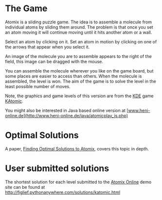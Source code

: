 # The Game #

Atomix is a sliding puzzle game.  The idea is to assemble a molecule from individual atoms by sliding them around. The problem is that once you set an atom moving it will continue moving until it hits another atom or a wall.

Select an atom by clicking on it. Set an atom in motion by clicking on one of the arrows that appear when you select it.

An image of the molecule you are to assemble appears to the right of the field, this image can be dragged with the mouse.

You can assemble the molecule wherever you like on the game board, but some places are easier to access than others. When the molecule is assembled, the level is won. The aim of the game is to solve the level in the least possible number of moves.

Note, the graphics and game levels of this version are from the [KDE](http://www.kde.org/) game [KAtomic](http://games.kde.org/game.php?game=katomic).

You might also be interested in Java based online version at [www.heni-online.de](http://www.heni-online.de/java/atomicplay_js.php)


# Optimal Solutions #

A paper, [Finding Optimal Solutions to Atomix](http://theinf1.informatik.uni-jena.de/~hueffner/hueffner-studienarbeit-atomix.pdf), covers this topic in depth.

# User submitted solutions #

The shortest solution for each level submitted to the [Atomix Online](http://figlief.pythonanywhere.com/solutions/katomic.html) demo site
can be found at http://figlief.pythonanywhere.com/solutions/katomic.html